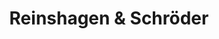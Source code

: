 ---
title: "Reinshagen & Schröder"
url: /wermelskirchen/reinshagen-und-schroeder/
shop: Großhandel
---